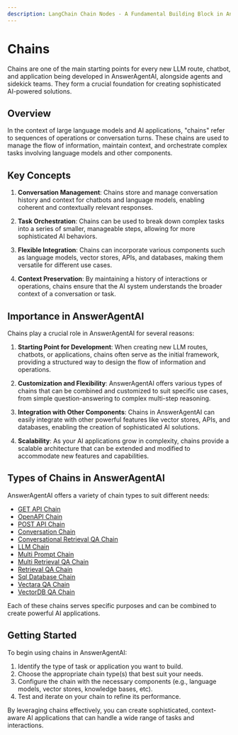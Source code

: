 ```yaml
---
description: LangChain Chain Nodes - A Fundamental Building Block in AnswerAgentAI
---
```


# Chains

Chains are one of the main starting points for every new LLM route, chatbot, and application being developed in AnswerAgentAI, alongside agents and sidekick teams. They form a crucial foundation for creating sophisticated AI-powered solutions.

## Overview

In the context of large language models and AI applications, "chains" refer to sequences of operations or conversation turns. These chains are used to manage the flow of information, maintain context, and orchestrate complex tasks involving language models and other components.

## Key Concepts

1. **Conversation Management**: Chains store and manage conversation history and context for chatbots and language models, enabling coherent and contextually relevant responses.

2. **Task Orchestration**: Chains can be used to break down complex tasks into a series of smaller, manageable steps, allowing for more sophisticated AI behaviors.

3. **Flexible Integration**: Chains can incorporate various components such as language models, vector stores, APIs, and databases, making them versatile for different use cases.

4. **Context Preservation**: By maintaining a history of interactions or operations, chains ensure that the AI system understands the broader context of a conversation or task.

## Importance in AnswerAgentAI

Chains play a crucial role in AnswerAgentAI for several reasons:

1. **Starting Point for Development**: When creating new LLM routes, chatbots, or applications, chains often serve as the initial framework, providing a structured way to design the flow of information and operations.

2. **Customization and Flexibility**: AnswerAgentAI offers various types of chains that can be combined and customized to suit specific use cases, from simple question-answering to complex multi-step reasoning.

3. **Integration with Other Components**: Chains in AnswerAgentAI can easily integrate with other powerful features like vector stores, APIs, and databases, enabling the creation of sophisticated AI solutions.

4. **Scalability**: As your AI applications grow in complexity, chains provide a scalable architecture that can be extended and modified to accommodate new features and capabilities.

## Types of Chains in AnswerAgentAI

AnswerAgentAI offers a variety of chain types to suit different needs:

-   [GET API Chain](get-api-chain.md)
-   [OpenAPI Chain](openapi-chain.md)
-   [POST API Chain](post-api-chain.md)
-   [Conversation Chain](conversation-chain.md)
-   [Conversational Retrieval QA Chain](conversational-retrieval-qa-chain.md)
-   [LLM Chain](llm-chain.md)
-   [Multi Prompt Chain](multi-prompt-chain.md)
-   [Multi Retrieval QA Chain](multi-retrieval-qa-chain.md)
-   [Retrieval QA Chain](retrieval-qa-chain.md)
-   [Sql Database Chain](sql-database-chain.md)
-   [Vectara QA Chain](vectara-chain.md)
-   [VectorDB QA Chain](vectordb-qa-chain.md)

Each of these chains serves specific purposes and can be combined to create powerful AI applications.

## Getting Started

To begin using chains in AnswerAgentAI:

1. Identify the type of task or application you want to build.
2. Choose the appropriate chain type(s) that best suit your needs.
3. Configure the chain with the necessary components (e.g., language models, vector stores, knowledge bases, etc).
4. Test and iterate on your chain to refine its performance.

By leveraging chains effectively, you can create sophisticated, context-aware AI applications that can handle a wide range of tasks and interactions.
